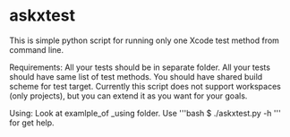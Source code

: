 # askxtest

This is simple python script for running only one Xcode test method from command line.

Requirements:
  All your tests should be in separate folder. All your tests should have same list of test methods. You should have shared build scheme for test target. Currently this script does not support workspaces (only projects), but you can extend it as you want for your goals.
  
Using:
  Look at examlple_of _using folder. Use 
  '''bash
  $ ./askxtest.py -h
  ''' for get help.
